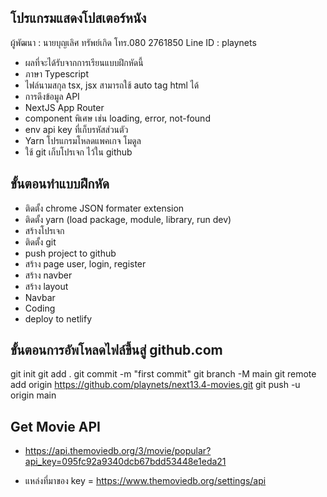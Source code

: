 ## โปรแกรมแสดงโปสเตอร์หนัง
ผู้พัฒนา : นายบุญเลิศ ทรัพย์เกิด โทร.080 2761850
Line ID : playnets

- ผลที่จะได้รับจากการเรียนแบบฝึกหัดนี้
- ภาษา Typescript 
- ไฟล์นามสกุล tsx, jsx สามารถใช้ auto tag html ได้
- การดึงข้อมูล API
- NextJS App Router
- component พิเศษ เช่น loading, error, not-found
- env api key  ที่เก็บรหัสส่วนตัว
- Yarn โปรแกรมโหลดแพคเกจ โมดูล
- ใช้ git เก็บโปรเจก ไว้ใน github

## ขั้นตอนทำแบบฝึกหัด
- ติดตั้ง chrome JSON formater extension
- ติดตั้ง yarn (load package, module, library, run dev)
- สร้างโปรเจก
- ติดตั้ง git
- push project to github
- สร้าง page user, login, register
- สร้าง navber
- สร้าง layout
- Navbar
- Coding
- deploy to netlify

## ขั้นตอนการอัพโหลดไฟล์ขึ้นสู่ github.com

git init
git add .
git commit -m "first commit"
git branch -M main
git remote add origin https://github.com/playnets/next13.4-movies.git
git push -u origin main

## Get Movie API
- https://api.themoviedb.org/3/movie/popular?api_key=095fc92a9340dcb67bdd53448e1eda21

- แหล่งที่มาของ key = https://www.themoviedb.org/settings/api
